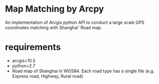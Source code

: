 # Map Matching by Arcpy
An implementation of Arcgis python API to conduct a large scale GPS coordinates matching with Shanghai' Road map.

# requirements
* arcgis=10.5
* python=2.7
* Road map of Shanghai in WGS84. Each road type has a single file (e.g. Express road, Highway, Rural road)

